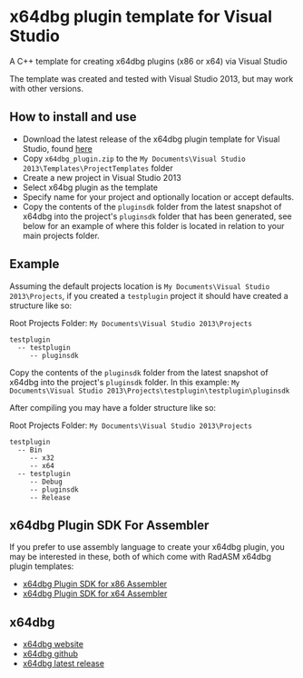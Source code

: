# x64dbg plugin template for Visual Studio

A C++ template for creating x64dbg plugins (x86 or x64) via Visual Studio

The template was created and tested with Visual Studio 2013, but may work with other versions.

## How to install and use

* Download the latest release of the x64dbg plugin template for Visual Studio, found [here](https://github.com/mrfearless/x64dbg-plugin-template-for-visual-studio/releases)
* Copy `x64dbg_plugin.zip` to the `My Documents\Visual Studio 2013\Templates\ProjectTemplates` folder
* Create a new project in Visual Studio 2013
* Select x64bg plugin as the template
* Specify name for your project and optionally location or accept defaults.
* Copy the contents of the `pluginsdk` folder from the latest snapshot of x64dbg into the project's `pluginsdk` folder that has been generated, see below for an example of where this folder is located in relation to your main projects folder.

## Example

Assuming the default projects location is `My Documents\Visual Studio 2013\Projects`, if you created a `testplugin` project it should have created a structure like so:

Root Projects Folder: `My Documents\Visual Studio 2013\Projects`

```
testplugin
  -- testplugin
     -- pluginsdk
```

Copy the contents of the `pluginsdk` folder from the latest snapshot of x64dbg into the project's `pluginsdk` folder. 
In this example: `My Documents\Visual Studio 2013\Projects\testplugin\testplugin\pluginsdk`

After compiling you may have a folder structure like so:

Root Projects Folder: `My Documents\Visual Studio 2013\Projects`

```
testplugin
  -- Bin
     -- x32
	 -- x64
  -- testplugin
     -- Debug
	 -- pluginsdk
	 -- Release
```

## x64dbg Plugin SDK For Assembler

If you prefer to use assembly language to create your x64dbg plugin, you may be interested in these, both of which come with RadASM x64dbg plugin templates:

* [x64dbg Plugin SDK for x86 Assembler](https://github.com/mrfearless/x64dbg-Plugin-SDK-For-x86-Assembler)
* [x64dbg Plugin SDK for x64 Assembler](https://github.com/mrfearless/x64dbg-Plugin-SDK-For-x64-Assembler)


## x64dbg
* [x64dbg website](http://x64dbg.com)
* [x64dbg github](https://github.com/x64dbg/x64dbg)
* [x64dbg latest release](https://github.com/x64dbg/x64dbg/releases/latest)
